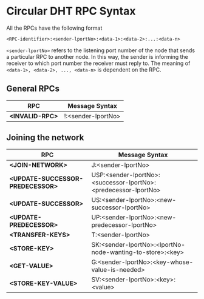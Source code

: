 # Circular DHT RPC Syntax

All the RPCs have the following format
```
<RPC-identifier>:<sender-lportNo>:<data-1>:<data-2>:...:<data-n>
```
`<sender-lportNo>` refers to the listening port number of the node that sends a particular RPC to another node. In this way, the sender is informing the receiver to which port number the receiver must reply to.
The meaning of `<data-1>, <data-2>, ..., <data-n>` is dependent on the RPC.

## General RPCs
| RPC | Message Syntax |
| --- | --- |
| **<INVALID-RPC\>** | !:<sender-lportNo\> |

## Joining the network
| RPC | Message Syntax |
| --- | --- |
| **<JOIN-NETWORK\>** | J:<sender-lportNo\> |
| **<UPDATE-SUCCESSOR-PREDECESSOR\>** | USP:<sender-lportNo\>:<successor-lportNo\>:<predecessor-lportNo\> |
| **<UPDATE-SUCCESSOR\>** | US:<sender-lportNo\>:<new-successor-lportNo\>|
| **<UPDATE-PREDECESSOR\>** | UP:<sender-lportNo\>:<new-predecessor-lportNo\>|
| **<TRANSFER-KEYS\>** | T:<sender-lportNo\>|
| **<STORE-KEY\>** | SK:<sender-lportNo\>:<lportNo-node-wanting-to-store\>:<key\>|
| **<GET-VALUE\>** | G:<sender-lportNo\>:<key-whose-value-is-needed\>|
| **<STORE-KEY-VALUE\>** | SV:<sender-lportNo\>:<key\>:<value\>|